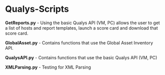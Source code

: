 # Qualys-Scripts
**GetReports.py** - Using the basic Qualys API (VM, PC) allows the user to get a list of hosts and report templates, launch a score card and download that score card.

**GlobalAsset.py** - Contains functions that use the Global Asset Inventory API.

**QualysAPI.py** - Contains functions that use the basic Qualys API (VM, PC)

**XMLParsing.py** - Testing for XML Parsing
